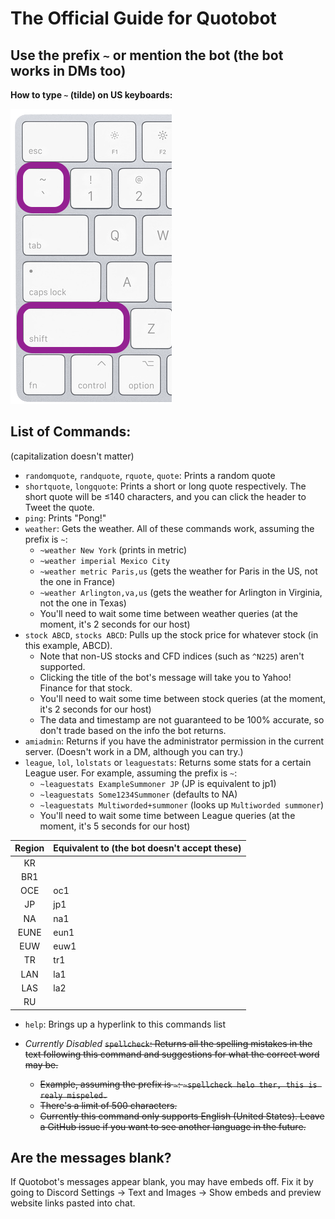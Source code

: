 # The Official Guide for Quotobot
## Use the prefix `~` or mention the bot (the bot works in DMs too)
**How to type `~` (tilde) on US keyboards:**

![To get ~, press Shift and grave accent (under the esc key on US keyboards).](https://github.com/Team-Gigabyte/quotobot/raw/master/img/Tilde.png)
## List of Commands:
(capitalization doesn't matter)
- `randomquote`, `randquote`, `rquote`, `quote`: Prints a random quote
- `shortquote`, `longquote`: Prints a short or long quote respectively. The short quote will be ≤140 characters, and you can click the header to Tweet the quote.
- `ping`: Prints "Pong!"
- `weather`: Gets the weather. All of these commands work, assuming the prefix is `~`:
  - `~weather New York` (prints in metric)
  - `~weather imperial Mexico City`
  - `~weather metric Paris,us` (gets the weather for Paris in the US, not the one in France)
  - `~weather Arlington,va,us` (gets the weather for Arlington in Virginia, not the one in Texas)
  - You'll need to wait some time between weather queries (at the moment, it's 2 seconds for our host)
- `stock ABCD`, `stocks ABCD`: Pulls up the stock price for whatever stock (in this example, ABCD).
  - Note that non-US stocks and CFD indices (such as `^N225`) aren't supported.
  - Clicking the title of the bot's message will take you to Yahoo! Finance for that stock.
  - You'll need to wait some time between stock queries (at the moment, it's 2 seconds for our host)
  - The data and timestamp are not guaranteed to be 100% accurate, so don't trade based on the info the bot returns.
- `amiadmin`: Returns if you have the administrator permission in the current server. (Doesn't work in a DM, although you can try.)
- `league`, `lol`, `lolstats` or `leaguestats`: Returns some stats for a certain League user. For example, assuming the prefix is `~`:
  - `~leaguestats ExampleSummoner JP` (JP is equivalent to jp1)
  - `~leaguestats Some1234Summoner` (defaults to NA)
  - `~leaguestats Multiworded+summoner` (looks up `Multiworded summoner`)
  - You'll need to wait some time between League queries (at the moment, it's 5 seconds for our host)



| Region | Equivalent to (the bot doesn't accept these) |
|:--------:|---------------|
| KR     |               |
| BR1    |               |
| OCE    | oc1           |
| JP     | jp1           |
| NA     | na1           |
| EUNE   | eun1          |
| EUW    | euw1          |
| TR     | tr1           |
| LAN    | la1           |
| LAS    | la2           |
| RU | |

- `help`: Brings up a hyperlink to this commands list

- *Currently Disabled* ~~`spellcheck`: Returns all the spelling mistakes in the text following this command and suggestions for what the correct word may be.~~
  - ~~Example, assuming the prefix is `~`: `~spellcheck helo ther, this is realy mispeled.`~~
  - ~~There's a limit of 500 characters.~~
  - ~~Currently this command only supports English (United States). Leave a GitHub issue if you want to see another language in the future.~~

## Are the messages blank?
If Quotobot's messages appear blank, you may have embeds off. Fix it by going to Discord Settings → Text and Images → Show embeds and preview website links pasted into chat.